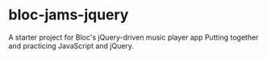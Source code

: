 # bloc-jams-jquery
A starter project for Bloc's jQuery-driven music player app
Putting together and practicing JavaScript and jQuery. 

